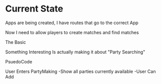 # Current State

Apps are being created, I have routes that go to the correct App

Now I need to allow players to create matches and find matches

The Basic

Something Interesting Is actually making it about "Party Searching"

PsuedoCode

User Enters PartyMaking
-Show all parties currently available
-User Can Add
